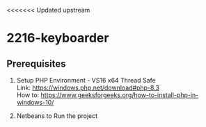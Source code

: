 <<<<<<< Updated upstream
# 2216-keyboarder
## Prerequisites
1. Setup PHP Environment - VS16 x64 Thread Safe <br />
Link: https://windows.php.net/download#php-8.3 <br />
How to: https://www.geeksforgeeks.org/how-to-install-php-in-windows-10/

2. Netbeans to Run the project